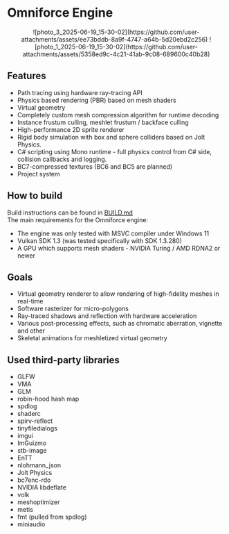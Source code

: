 # Omniforce Engine
<div align="center">
![photo_3_2025-06-19_15-30-02](https://github.com/user-attachments/assets/ee73bddb-8a9f-4747-a64b-5d20ebd2c256)
![photo_1_2025-06-19_15-30-02](https://github.com/user-attachments/assets/5358ed9c-4c21-41ab-9c08-689600c40b28)
</div>

## Features
* Path tracing using hardware ray-tracing API
* Physics based rendering (PBR) based on mesh shaders
* Virtual geometry
* Completely custom mesh compression algorithm for runtime decoding
* Instance frustum culling, meshlet frustum / backface culling
* High-performance 2D sprite renderer
* Rigid body simulation with box and sphere colliders based on Jolt Physics.
* C# scripting using Mono runtime - full physics control from C# side, collision callbacks and logging.
* BC7-compressed textures (BC6 and BC5 are planned)
* Project system

## How to build
Build instructions can be found in [BUILD.md](BUILD.md)<br/>
The main requirements for the Omniforce engine:
* The engine was only tested with MSVC compiler under Windows 11
* Vulkan SDK 1.3 (was tested specifically with SDK 1.3.280)
* A GPU which supports mesh shaders - NVIDIA Turing / AMD RDNA2 or newer

## Goals
* Virtual geometry renderer to allow rendering of high-fidelity meshes in real-time
* Software rasterizer for micro-polygons
* Ray-traced shadows and reflection with hardware acceleration
* Various post-processing effects, such as chromatic aberration, vignette and other
* Skeletal animations for meshletized virtual geometry

## Used third-party libraries
* GLFW
* VMA
* GLM
* robin-hood hash map
* spdlog
* shaderc
* spirv-reflect
* tinyfiledialogs
* imgui
* ImGuizmo
* stb-image
* EnTT
* nlohmann_json
* Jolt Physics
* bc7enc-rdo
* NVIDIA libdeflate
* volk
* meshoptimizer
* metis
* fmt (pulled from spdlog)
* miniaudio

